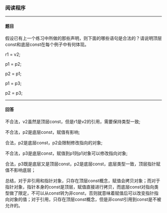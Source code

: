 ### 阅读程序
***
#### 题目

假设已有上一个练习中所做的那些声明，则下面的哪些语句是合法的？请说明顶层const和底层const在每个例子中有何体现。  

r1 = v2;  

p1 = p2;  

p2 = p1;  

p1 = p3;  

p2 = p3;

***
#### 回答

不合法，v2虽然是顶层const，但是r1是v2的引用，需要保持类型一致;  

不合法，p2是底层const，赋值有影响;  

合法，p2是底层const，p2会限制修改指向的对象;  

不合法，p3是底层const，赋值到p1则p1对象可以修改指向对象;  

合法，p3既是底层又是顶层const，p2是底层const，底层类型一致，顶层指针赋值不影响底层；  

总结，对于非引用和指针对象，只存在顶层const概念，赋值会拷贝对象；而对于指针对象，指针本身的const是顶层，赋值直接进行拷贝，而底层const对指向类型做了限定，不可以从const转为非const，否则就意味着赋值后可以改变指针指向对象的值；对于引用，只存在顶层const概念，但是非const引用到const是不被允许的。